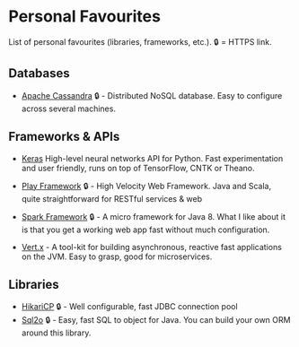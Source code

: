 # Personal Favourites

List of personal favourites (libraries, frameworks, etc.). :lock: = HTTPS link.

## Databases

* [Apache Cassandra](https://cassandra.apache.org/) :lock: - Distributed NoSQL database. Easy to configure across several machines.

## Frameworks & APIs

* [Keras](https://keras.io) High-level neural networks API for Python. Fast experimentation and user friendly, runs on top of TensorFlow, CNTK or Theano.

* [Play Framework](https://playframework.com/) :lock: - High Velocity Web Framework. Java and Scala, quite straightforward for RESTful services & web

* [Spark Framework](https://sparkjava.com) :lock: - A micro framework for Java 8. What I like about it is that you get a working web app fast without much configuration.

* [Vert.x](http://vertx.io/) - A tool-kit for building asynchronous, reactive fast applications on the JVM. Easy to grasp, good for microservices.

## Libraries

* [HikariCP](https://brettwooldridge.github.io/HikariCP/) :lock: - Well configurable, fast JDBC connection pool
* [Sql2o](https://www.sql2o.org/) :lock: - Easy, fast SQL to object for Java. You can build your own ORM around this library.
